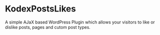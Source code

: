 # KodexPostsLikes
A simple AJaX based WordPress Plugin which allows your visitors to like or dislike posts, pages and cutom post types. 
